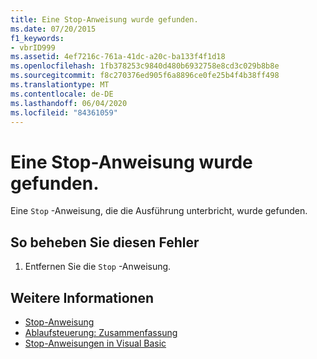```yaml
---
title: Eine Stop-Anweisung wurde gefunden.
ms.date: 07/20/2015
f1_keywords:
- vbrID999
ms.assetid: 4ef7216c-761a-41dc-a20c-ba133f4f1d18
ms.openlocfilehash: 1fb378253c9840d480b6932758e8cd3c029b8b8e
ms.sourcegitcommit: f8c270376ed905f6a8896ce0fe25b4f4b38ff498
ms.translationtype: MT
ms.contentlocale: de-DE
ms.lasthandoff: 06/04/2020
ms.locfileid: "84361059"
---
```

# <a name="stop-statement-encountered"></a>Eine Stop-Anweisung wurde gefunden.
Eine `Stop` -Anweisung, die die Ausführung unterbricht, wurde gefunden.  
  
## <a name="to-correct-this-error"></a>So beheben Sie diesen Fehler  
  
1. Entfernen Sie die `Stop` -Anweisung.  
  
## <a name="see-also"></a>Weitere Informationen

- [Stop-Anweisung](../language-reference/statements/stop-statement.md)
- [Ablaufsteuerung: Zusammenfassung](../language-reference/keywords/control-flow-summary.md)
- [Stop-Anweisungen in Visual Basic](/visualstudio/debugger/stop-statements-in-visual-basic)
